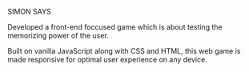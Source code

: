 SIMON SAYS

Developed a front-end foccused game which is about testing the memorizing power of the user.

Built on vanilla JavaScript along with CSS and HTML, this web game is made responsive for optimal user experience on any device.
